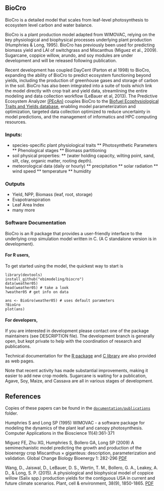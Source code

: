 ## BioCro

BioCro is a detailed model that scales from leaf-level photosynthesis to ecosystem level carbon and water balance. 


BioCro is a plant production model adapted from WIMOVAC, relying on the key physiological and biophysical processes underlying plant production (Humphries & Long, 1995). BioCro has previously been used for predicting biomass yield and LAI of switchgrass and  Miscanthus (Miguez et al., 2009). Sugarcane, coppice willow, arundo, and soy modules are under development and will be released following publication.

Recent development has coupled DayCent (Parton et al 1998) to BioCro, expanding the ability of BioCro to predict ecosystem functioning beyond yields, including the production of greenhouse gases and storage of carbon in the soil. BioCro has also been integrated into a suite of tools which link the model directly with crop trait and yield data, streamlining the entire modeling and data collection workflow (LeBauer et al, 2013). The Predictive Ecosystem Analyzer [(PEcAn)](https://github.com/PecanProject/pecan) couples BioCro to the [Biofuel Ecophysiological Traits and Yields database](https://www.betydb.org), enabling model parameterization and optimization, targeted data collection optimized to reduce uncertainty in model predictions, and the management of informatics and HPC computing resources. 


### Inputs:

* species-specific plant physiological traits 
** Photosynthetic Parameters
** Phenological stages
** Biomass partitioning
* soil physical properties:
** (water holding capacity, wilting point, sand, silt, clay, organic matter, rooting depth). 
* meteorological data (daily or hourly) 
** precipitation
** solar radiation
** wind speed
** temperature
** humidity

### Outputs

* Yield, NPP, Biomass (leaf, root, storage)
* Evapotranspiration
* Leaf Area Index
* many more

### Software Documentation

BioCro is an R package that provides a user-friendly interface to the underlying crop simulation model written in C. (A C standalone version is in development).

#### For R users,

To get started using the model, the quickest way to start is

```
library(devtools)
install_github("ebimodeling/biocro")
data(weather05)
head(weather05) # take a look
?weather05 # get info on data

ans <- BioGro(weather05) # uses default parameters
?BioGro
plot(ans)

```

#### For developers,

If you are interested in development please contact one of the package maintainers (see DESCRIPTION file). The development branch is generally open, but kept private to help with the coordination of research and publications.

Technical documentation for the [R package](http://ebimodeling.github.io/biocro/documentation/r/) and [C library](http://ebimodeling.github.io/biocro/documentation/doxygen/) are also provided as web pages. 

Note that recent activity has made substantial improvements, making it easier to add new crop models. Sugarcane is waiting for a publication, Agave, Soy, Maize, and Cassava are all in various stages of development.


## References 

Copies of these papers can be found in the [`documentation/publications`](https://github.com/ebimodeling/biocro/tree/master/documentation) folder.

Humphries S and Long SP (1995) WIMOVAC - a software package for modeling the dynamics of the plant leaf and canopy photosynthesis. Computer Applications in the Bioscience 11(4):361-371

Miguez FE, Zhu XG, Humphries S, Bollero GA, Long SP (2009) A semimechanistic model predicting the growth and production of the bioenergy crop Miscanthus × giganteus: description, parameterization and validation.  Global Change Biology Bioenergy 1: 282-296 [PDF](https://github.com/ebimodeling/biocro/blob/master/documentation/publications/migeuz2009smp.pdf)

Wang, D., Jaiswal, D., LeBauer, D. S., Wertin, T. M., Bollero, G. A., Leakey, A. D., & Long, S. P. (2015). A physiological and biophysical model of coppice willow (Salix spp.) production yields for the contiguous USA in current and future climate scenarios. Plant, cell & environment, 38(9), 1850-1865.
[PDF](https://github.com/ebimodeling/biocro/blob/master/documentation/publications/wang2015pbm.pdf)

